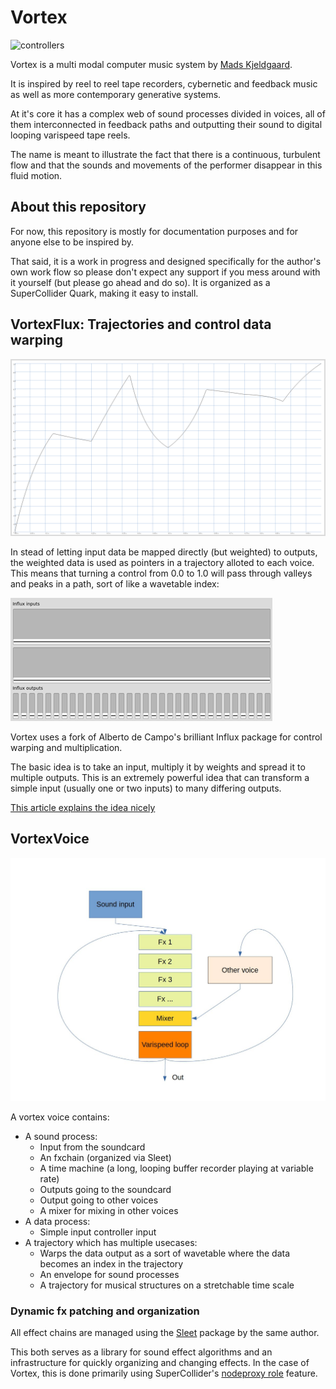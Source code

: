 # Vortex
![controllers](documentation/vortex_controllers.JPG)

Vortex is a multi modal computer music system by [Mads Kjeldgaard](https://madskjeldgaard.dk).

It is inspired by reel to reel tape recorders, cybernetic and feedback music as well as more contemporary generative systems.

At it's core it has a complex web of sound processes divided in voices, all of them interconnected in feedback paths and outputting their sound to digital looping varispeed tape reels.

The name is meant to illustrate the fact that there is a continuous, turbulent flow and that the sounds and movements of the performer disappear in this fluid motion.

## About this repository

For now, this repository is mostly for documentation purposes and for anyone else to be inspired by.

That said, it is a work in progress and designed specifically for the author's own work flow so please don't expect any support if you mess around with it yourself (but please go ahead and do so). It is organized as a SuperCollider Quark, making it easy to install. 

## VortexFlux: Trajectories and control data warping
![trajectory](documentation/trajectory.png)

In stead of letting input data be mapped directly (but weighted) to outputs, the weighted data is used as pointers in a trajectory alloted to each voice. This means that turning a control from 0.0 to 1.0 will pass through valleys and peaks in a path, sort of like a wavetable index:

![vortexflux](documentation/vortexflux2.gif)

Vortex uses a fork of Alberto de Campo's brilliant Influx package for control warping and multiplication. 

The basic idea is to take an input, multiply it by weights and spread it to multiple outputs. This is an extremely powerful idea that can transform a simple input (usually one or two inputs) to many differing outputs.

[This article explains the idea nicely](https://www.3dmin.org/research/open-development-and-design/influx/)


## VortexVoice
![vortex](documentation/vortex_voice.jpg)

A vortex voice contains:
- A sound process:
	- Input from the soundcard
	- An fxchain (organized via Sleet)
	- A time machine (a long, looping buffer recorder playing at variable rate)
	- Outputs going to the soundcard
	- Output going to other voices
	- A mixer for mixing in other voices
- A data process:
	- Simple input controller input
- A trajectory which has multiple usecases:
	- Warps the data output as a sort of wavetable where the data becomes an index in the trajectory
	- An envelope for sound processes
	- A trajectory for musical structures on a stretchable time scale 

### Dynamic fx patching and organization
All effect chains are managed using the [Sleet](https://github.com/madskjeldgaard/sleet) package by the same author.

This both serves as a library for sound effect algorithms and an infrastructure for quickly organizing and changing effects. 
In the case of Vortex, this is done primarily using SuperCollider's [nodeproxy role](http://doc.sccode.org/Reference/NodeProxy_roles.html) feature.

